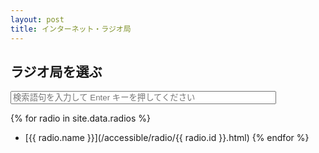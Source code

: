 ```yaml
---
layout: post
title: インターネット・ラジオ局
---
```

## ラジオ局を選ぶ
<form action="/accessible/radiosearch.html" method="get">
  <input type="text" id="search-box" size="50" name="query" placeholder="検索語句を入力して Enter キーを押してください" class="zen">
</form>

{% for radio in site.data.radios %}
- [{{ radio.name }}](/accessible/radio/{{ radio.id }}.html) {% endfor %}
